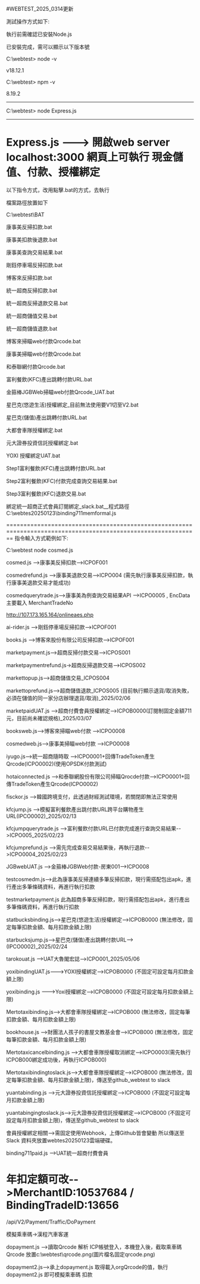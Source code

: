 #WEBTEST_2025_0314更新

測試操作方式如下:

執行前需確認已安裝Node.js

已安裝完成，需可以顯示以下版本號

C:\webtest> node -v

v18.12.1

C:\webtest> npm -v

8.19.2

******************************
C:\webtest> node Express.js
******************************
Express.js ---> 開啟web server localhost:3000 網頁上可執行 現金儲值、付款、授權綁定
==============================================================================================================================================================
以下指令方式，改用點擊.bat的方式，去執行

檔案路徑放置如下

C:\webtest\BAT

康事美反掃扣款.bat

康事美扣款後退款.bat

康事美查詢交易結果.bat

剛鈺停車場反掃扣款.bat

博客來反掃扣款.bat

統一超商反掃扣款.bat

統一超商反掃退款交易.bat

統一超商儲值交易.bat

統一超商儲值退款.bat

博客來掃瞄web付款Qrcode.bat

康事美掃瞄web付款Qrcode.bat

和泰聯網付款Qrcode.bat

富利餐飲(KFC)產出跳轉付款URL.bat

金箍棒JGBWeb掃瞄web付款Qrcode_UAT.bat

星巴克(悠遊生活)授權綁定_目前無法使用要V1切至V2.bat

星巴克(儲值)產出跳轉付款URL.bat

大都會車隊授權綁定.bat

元大證券投資信託授權綁定.bat

YOXI 授權綁定UAT.bat

Step1富利餐飲(KFC)產出跳轉付款URL.bat 

Step2富利餐飲(KFC)付款完成查詢交易結果.bat

Step3富利餐飲(KFC)退款交易.bat

綁定統一超商正式會員訂閱綁定_slack.bat__程式路徑C:\webtes20250123\binding711memformal.js

==============================================================================================================
指令輸入方式範例如下:

C:\webtest node cosmed.js 

cosmed.js -->康事美反掃扣款-->ICPOF001

cosmedrefund.js -->康事美退款交易-->ICPO004 (需先執行康事美反掃扣款，執行康事美退款交易才能成功)

cosmedquerytrade.js-->康事美為例查詢交易結果API -->ICPO0005 , EncData主要載入 MerchantTradeNo

http://107.173.165.164/onlineaes.php

ai-rider.js -->剛鈺停車場反掃扣款-->ICPOF001

books.js -->博客來股份有限公司反掃扣款-->ICPOF001

marketpayment.js-->超商反掃付款交易-->ICPOS001

marketpaymentrefund.js->超商反掃退款交易-->ICPOS002

markettopup.js-->超商儲值交易_ICPOS004

markettoprefund.js-->超商儲值退款_ICPOS005 (目前執行顯示退貨/取消失敗，必須在儲值的同一家分店辦理退貨/取消)_2025/02/06

marketpaidUAT.js -->超商付費會員授權綁定-->ICPOB0000(訂閱制固定金額711元，目前尚未確認規格)_2025/03/07

booksweb.js-->博客來掃瞄web付款 -->ICPO0008

cosmedweb.js-->康事美掃瞄web付款 -->ICPO0008

iyugo.js-->統一超商隨時取 -->ICPO0001+回傳TradeToken產生Qrcode(ICPO0002)(使用OPSDK付款測試)

hotaiconnected.js -->和泰聯網股份有限公司掃瞄Qrocde付款-->ICPO0001+回傳TradeToken產生Qrcode(ICPO0002)

fisckor.js        -->韓國跨境支付，此透過財經測試環境，若關閉即無法正常使用

kfcjump.js -->模擬富利餐飲產出跳付款URL跨平台購物產生URL(IPCO0002)_2025/02/13

kfcjumpquerytrade.js -->富利餐飲付款URL已付款完成進行查詢交易結果-->ICPO005_2025/02/23

kfcjumprefund.js -->需先完成查易交易結果後，再執行退款-->ICPO0004_2025/02/23

JGBwebUAT.js -->金箍棒JGBWeb付款-房東001-->ICPO008

testcosmedm.js-->此為康事美反掃連續多筆反掃扣款，現行需搭配包出apk，進行產出多筆條碼資料，再進行執行扣款

testmarketpayment.js 此為超商多筆反掃扣款，現行需搭配包出apk，進行產出多筆條碼資料，再進行執行扣款

statbucksbinding.js-->星巴克(悠遊生活)授權綁定-->ICPOB0000 (無法修改，固定每筆扣款金額、每月扣款金額上限)

starbucksjump.js-->星巴克(儲值)產出跳轉付款URL-->(IPCO0002)_2025/02/24

tarokouat.js -->UAT大魯閣宏誌-->ICPO001_2025/05/06

yoxibindingUAT.js--->YOXI授權綁定-->ICPOB0000 (不固定可設定每月扣款金額上限)

yoxibinding.js --->Yoxi授權綁定-->ICPOB0000 (不固定可設定每月扣款金額上限)

Mertotaxibinding.js-->大都會車隊授權綁定-->ICPOB000 (無法修改，固定每筆扣款金額、每月扣款金額上限)

bookhouse.js -->財團法人孩子的書屋文教基金會-->ICPOB000 (無法修改，固定每筆扣款金額、每月扣款金額上限)

Mertotaxicancelbinding.js -->大都會車隊授權取消綁定-->ICPO0003(需先執行ICPOB000綁定成功後，再執行ICPOB000) 

Mertotaxibindingtoslack.js-->大都會車隊授權綁定-->ICPOB000 (無法修改，固定每筆扣款金額、每月扣款金額上限)，傳送至github_webtest to slack

yuantabinding.js -->元大證券投資信託授權綁定-->ICPOB000 (不固定可設定每月扣款金額上限)

yuantabingingtoslack.js-->元大證券投資信託授權綁定-->ICPOB000 (不固定可設定每月扣款金額上限)，傳送至github_webtest to slack

會員授權綁定相關-->需固定使用Webhook，上傳Github皆會變動 所以傳送至Slack 資料夾放置webtes20250123雲端硬碟。

binding711paid.js -->UAT統一超商付費會員

年扣定額可改-->MerchantID:10537684 /  BindingTradeID:13656
=============================================================================================================
/api/V2/Payment/Traffic/DoPayment

模擬乘車碼->漢程汽車客運

dopayment.js -->讀取Qrcode 解析 ICP帳號登入，本機登入後，截取乘車碼Qrcode 放置c:\webtest\qrcode.png(圖片檔名固定qrcode.png)

dopayment2.js-->承上dopayment.js 取得載入orgQrcode的值，執行dopayment2.js 即可模擬乘車碼 扣款